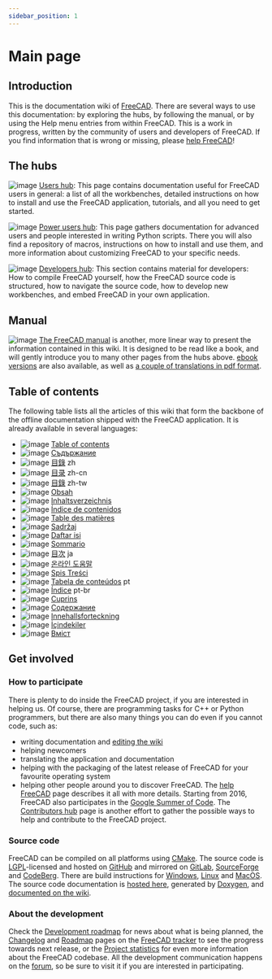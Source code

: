```yaml
---
sidebar_position: 1
---
```


# Main page

## Introduction

This is the documentation wiki of [FreeCAD](http://www.freecad.org/). There are several ways to use this documentation: by exploring the hubs, by following the manual, or by using the Help menu entries from within FreeCAD. This is a work in progress, written by the community of users and developers of FreeCAD. If you find information that is wrong or missing, please [help FreeCAD](https://wiki.freecad.org/Special:MyLanguage/help_FreeCAD)!

## The hubs

![image](https://github.com/gauriimaheshwarii/FreeCAD-documentation/assets/100439627/baa120e2-05c5-4d36-8b21-9d0f802e459d) [Users hub](https://wiki.freecad.org/User_hub): This page contains documentation useful for FreeCAD users in general: a list of all the workbenches, detailed instructions on how to install and use the FreeCAD application, tutorials, and all you need to get started.

![image](https://github.com/gauriimaheshwarii/FreeCAD-documentation/assets/100439627/6b0cd513-dca5-4127-bc62-2eaf9746bb2c) [Power users hub](https://wiki.freecad.org/Power_users_hub): This page gathers documentation for advanced users and people interested in writing Python scripts. There you will also find a repository of macros, instructions on how to install and use them, and more information about customizing FreeCAD to your specific needs.

![image](https://github.com/gauriimaheshwarii/FreeCAD-documentation/assets/100439627/2a957b2e-a604-4a47-8fde-b97bdb923fe8) [Developers hub](https://wiki.freecad.org/Developer_hub): This section contains material for developers: How to compile FreeCAD yourself, how the FreeCAD source code is structured, how to navigate the source code, how to develop new workbenches, and embed FreeCAD in your own application.

## Manual

![image](https://github.com/gauriimaheshwarii/FreeCAD-documentation/assets/100439627/f660f9cf-4ef2-42f2-afc3-3ee1e972c830) [The FreeCAD manual](https://wiki.freecad.org/Manual:Introduction) is another, more linear way to present the information contained in this wiki. It is designed to be read like a book, and will gently introduce you to many other pages from the hubs above. [ebook versions](https://www.gitbook.com/book/yorikvanhavre/a-freecad-manual/details) are also available, as well as [a couple of translations in pdf format](https://www.freecadweb.org/manual/).

## Table of contents

The following table lists all the articles of this wiki that form the backbone of the offline documentation shipped with the FreeCAD application. It is already available in several languages:

- ![image](https://github.com/gauriimaheshwarii/FreeCAD-documentation/assets/100439627/0d2f0fab-10d3-464f-b348-35306657d4e0) [Table of contents](https://wiki.freecad.org/Online_Help_Toc)
- ![image](https://github.com/gauriimaheshwarii/FreeCAD-documentation/assets/100439627/53a8c4ca-1216-414e-b68d-1271dba2a8e3) [Съдържание](https://wiki.freecad.org/Online_Help_Toc/bg)
- ![image](https://github.com/gauriimaheshwarii/FreeCAD-documentation/assets/100439627/2b28e7c7-2f2e-4962-af9f-c9c1e47474db) [目錄](https://wiki.freecad.org/Online_Help_Toc/zh) zh
- ![image](https://github.com/gauriimaheshwarii/FreeCAD-documentation/assets/100439627/f9fd1a49-5c0a-47a2-a127-e877dd2e5c2a) [目录](https://wiki.freecad.org/Online_Help_Toc/zh-cn) zh-cn
- ![image](https://github.com/gauriimaheshwarii/FreeCAD-documentation/assets/100439627/9bec91c8-04e3-4d51-962f-ada5ca25ec58) [目錄](https://wiki.freecad.org/Online_Help_Toc/zh-tw) zh-tw
- ![image](https://github.com/gauriimaheshwarii/FreeCAD-documentation/assets/100439627/973a2e1f-aa28-476b-9f4e-f4c75a41584b) [Obsah](https://wiki.freecad.org/Online_Help_Toc/cs)
- ![image](https://github.com/gauriimaheshwarii/FreeCAD-documentation/assets/100439627/84f93433-2b7d-4fcd-8a99-680404ac55a9) [Inhaltsverzeichnis](https://wiki.freecad.org/Online_Help_Toc/de)
- ![image](https://github.com/gauriimaheshwarii/FreeCAD-documentation/assets/100439627/a44b20a6-44e7-47d4-af39-89246da0f10d) [Índice de contenidos](https://wiki.freecad.org/Online_Help_Toc/es)
- ![image](https://github.com/gauriimaheshwarii/FreeCAD-documentation/assets/100439627/0f78fd45-d288-4bb6-bf91-02986c175810) [Table des matières](https://wiki.freecad.org/Online_Help_Toc/fr)
- ![image](https://github.com/gauriimaheshwarii/FreeCAD-documentation/assets/100439627/16cf606b-a0cf-4cb5-9ae8-e953a57f475a) [Sadržaj](https://wiki.freecad.org/Online_Help_Toc/hr)
- ![image](https://github.com/gauriimaheshwarii/FreeCAD-documentation/assets/100439627/32caf503-5505-4eb3-89d5-85c0fb994aa2) [Daftar isi](https://wiki.freecad.org/Online_Help_Toc/id)
- ![image](https://github.com/gauriimaheshwarii/FreeCAD-documentation/assets/100439627/cad5b5f4-ba9d-4684-9a7f-7b74115b8cce) [Sommario](https://wiki.freecad.org/Online_Help_Toc/it)
- ![image](https://github.com/gauriimaheshwarii/FreeCAD-documentation/assets/100439627/2cd0faa1-74e8-4847-a14f-ab937a26f9da) [目次](https://wiki.freecad.org/Online_Help_Toc/ja) ja
- ![image](https://github.com/gauriimaheshwarii/FreeCAD-documentation/assets/100439627/30df9603-bdb4-4c0b-8752-db81ef625332) [온라인 도움말](https://wiki.freecad.org/Online_Help_Toc/ko)
- ![image](https://github.com/gauriimaheshwarii/FreeCAD-documentation/assets/100439627/def6c776-8147-4697-b2f8-bd3e79ec5036) [Spis Treści](https://wiki.freecad.org/Online_Help_Toc/pl)
- ![image](https://github.com/gauriimaheshwarii/FreeCAD-documentation/assets/100439627/56ec6e45-4d8a-4342-b702-45bd9d427fe8) [Tabela de conteúdos](https://wiki.freecad.org/Online_Help_Toc/pt) pt
- ![image](https://github.com/gauriimaheshwarii/FreeCAD-documentation/assets/100439627/60951f25-9901-4ea7-b802-8b1d4fdf3963) [Índice](https://wiki.freecad.org/Online_Help_Toc/pt-br) pt-br
- ![image](https://github.com/gauriimaheshwarii/FreeCAD-documentation/assets/100439627/d577cd0a-21f5-4cdf-8140-34146560853b) [Cuprins](https://wiki.freecad.org/Online_Help_Toc/ro)
- ![image](https://github.com/gauriimaheshwarii/FreeCAD-documentation/assets/100439627/d5d957cb-afc7-4004-82d2-ff2df0cbb7d0) [Содержание](https://wiki.freecad.org/Online_Help_Toc/ru)
- ![image](https://github.com/gauriimaheshwarii/FreeCAD-documentation/assets/100439627/38bb3f4a-a0f9-4740-8b28-8914e7d10e5e) [Innehallsforteckning](https://wiki.freecad.org/Online_Help_Toc/sv)
- ![image](https://github.com/gauriimaheshwarii/FreeCAD-documentation/assets/100439627/ea6b3887-c7d5-41d4-9ed8-baa23c118b01) [İçindekiler](https://wiki.freecad.org/Online_Help_Toc/tr)
- ![image](https://github.com/gauriimaheshwarii/FreeCAD-documentation/assets/100439627/e7fb5a8c-a5c1-4c1c-b327-f8d364395b58) [Вміст](https://wiki.freecad.org/Online_Help_Toc/uk)

## Get involved

### How to participate

There is plenty to do inside the FreeCAD project, if you are interested in helping us. Of course, there are programming tasks for C++ or Python programmers, but there are also many things you can do even if you cannot code, such as:

- writing documentation and [editing the wiki](https://wiki.freecad.org/WikiPages)
- helping newcomers
- translating the application and documentation
- helping with the packaging of the latest release of FreeCAD for your favourite operating system
- helping other people around you to discover FreeCAD.
  The [help FreeCAD](https://wiki.freecad.org/Special:MyLanguage/help_FreeCAD) page describes it all with more details. Starting from 2016, FreeCAD also participates in the [Google Summer of Code](https://wiki.freecad.org/Google_Summer_of_Code). The [Contributors hub](https://wiki.freecad.org/Contributors_hub) page is another effort to gather the possible ways to help and contribute to the FreeCAD project.

### Source code

FreeCAD can be compiled on all platforms using [CMake](https://cmake.org/). The source code is [LGPL](https://en.wikipedia.org/wiki/GNU_Lesser_General_Public_License)-licensed and hosted on [GitHub](https://github.com/FreeCAD/FreeCAD) and mirrored on [GitLab](https://gitlab.com/freecad/FreeCAD), [SourceForge](https://sourceforge.net/projects/free-cad/) and [CodeBerg](https://codeberg.org/FreeCAD/FreeCAD). There are build instructions for [Windows](https://wiki.freecad.org/Compile_on_Windows), [Linux](https://wiki.freecad.org/Compile_on_Linux) and [MacOS](https://wiki.freecad.org/Compile_on_MacOS). The source code documentation is [hosted here](http://www.freecadweb.org/api/), generated by [Doxygen](https://wiki.freecad.org/Doxygen), and [documented on the wiki](https://wiki.freecad.org/Source_documentation).

### About the development

Check the [Development roadmap](https://wiki.freecad.org/Development_roadmap) for news about what is being planned, the [Changelog](http://www.freecadweb.org/tracker/changelog_page.php) and [Roadmap](http://www.freecadweb.org/tracker/roadmap_page.php) pages on the [FreeCAD tracker](http://www.freecadweb.org/tracker) to see the progress towards next release, or the [Project statistics](http://www.ohloh.net/p/freecad) for even more information about the FreeCAD codebase. All the development communication happens on the [forum](http://forum.freecadweb.org/), so be sure to visit it if you are interested in participating.

<!-- Run the development server:

```bash
cd my-website
npm run start
``` -->
